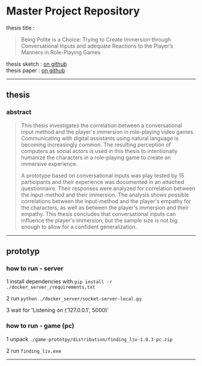 # Master Project Repository

thesis title :
> Being Polite is a Choice: Trying to Create Immersion through Conversational Inputs and adequate Reactions to the Player’s Manners in Role-Playing Games

thesis sketch : [on github](documentation/files/Schmele_Tristan-Master_Projektskizze-v2.pdf)\
thesis paper : [on github](documentation/files/Schmele_Tristan_Masters_Thesis_2025-03-10.pdf)

---

## thesis

### abstract

> This thesis investigates the correlation between a conversational input method and the player's immersion in role-playing video games. Communicating with digital assistants using natural language is becoming increasingly common. The resulting perception of computers as social actors is used in this thesis to intentionally humanize the characters in a role-playing game to create an immersive experience.
>
>A prototype based on conversational inputs was play tested by 15 participants and their experience was documented in an attached questionnaire. Their responses were analyzed for correlation between the input-method and their immersion. The analysis shows possible correlations between the input-method and the player's empathy for the characters, as well as between the player's immersion and their empathy. This thesis concludes that conversational inputs can influence the player's immersion, but the sample size is not big enough to allow for a confident generalization.

---

## prototyp

### how to run - server

1 install dependencies with ``pip install -r ./docker_server_/requirements.txt``

2 run ``python ./docker_server/socket-server-local.py``

3 wait for 'Listening on ('127.0.0.1', 5000)'

### how to run - game (pc)

1 unpack ``./game-prototpy/distribution/finding_liv-1.0.3-pc.zip``

2 run ``finding_liv.exe``

---
